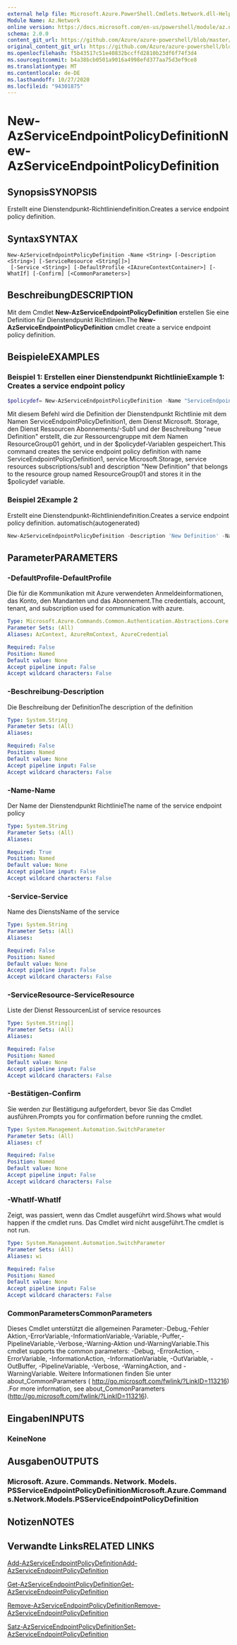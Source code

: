 ```yaml
---
external help file: Microsoft.Azure.PowerShell.Cmdlets.Network.dll-Help.xml
Module Name: Az.Network
online version: https://docs.microsoft.com/en-us/powershell/module/az.network/new-azserviceendpointpolicydefinition
schema: 2.0.0
content_git_url: https://github.com/Azure/azure-powershell/blob/master/src/Network/Network/help/New-AzServiceEndpointPolicyDefinition.md
original_content_git_url: https://github.com/Azure/azure-powershell/blob/master/src/Network/Network/help/New-AzServiceEndpointPolicyDefinition.md
ms.openlocfilehash: f5b43517c51e40832bccffd2810b23df6f74f3d4
ms.sourcegitcommit: b4a38bcb0501a9016a4998efd377aa75d3ef9ce8
ms.translationtype: MT
ms.contentlocale: de-DE
ms.lasthandoff: 10/27/2020
ms.locfileid: "94301875"
---
```

# <span data-ttu-id="37223-101">New-AzServiceEndpointPolicyDefinition</span><span class="sxs-lookup"><span data-stu-id="37223-101">New-AzServiceEndpointPolicyDefinition</span></span>

## <span data-ttu-id="37223-102">Synopsis</span><span class="sxs-lookup"><span data-stu-id="37223-102">SYNOPSIS</span></span>
<span data-ttu-id="37223-103">Erstellt eine Dienstendpunkt-Richtliniendefinition.</span><span class="sxs-lookup"><span data-stu-id="37223-103">Creates a service endpoint policy definition.</span></span>

## <span data-ttu-id="37223-104">Syntax</span><span class="sxs-lookup"><span data-stu-id="37223-104">SYNTAX</span></span>

```
New-AzServiceEndpointPolicyDefinition -Name <String> [-Description <String>] [-ServiceResource <String[]>]
 [-Service <String>] [-DefaultProfile <IAzureContextContainer>] [-WhatIf] [-Confirm] [<CommonParameters>]
```

## <span data-ttu-id="37223-105">Beschreibung</span><span class="sxs-lookup"><span data-stu-id="37223-105">DESCRIPTION</span></span>
<span data-ttu-id="37223-106">Mit dem Cmdlet **New-AzServiceEndpointPolicyDefinition** erstellen Sie eine Definition für Dienstendpunkt Richtlinien.</span><span class="sxs-lookup"><span data-stu-id="37223-106">The **New-AzServiceEndpointPolicyDefinition** cmdlet create a service endpoint policy definition.</span></span>

## <span data-ttu-id="37223-107">Beispiele</span><span class="sxs-lookup"><span data-stu-id="37223-107">EXAMPLES</span></span>

### <span data-ttu-id="37223-108">Beispiel 1: Erstellen einer Dienstendpunkt Richtlinie</span><span class="sxs-lookup"><span data-stu-id="37223-108">Example 1: Creates a service endpoint policy</span></span>
```powershell
$policydef= New-AzServiceEndpointPolicyDefinition -Name "ServiceEndpointPolicyDefinition1" -ResourceGroupName "ResourceGroup01" -Service "Microsoft.Storage" -ServiceResources "subscriptions/sub1" -Description "New Definition"
```

<span data-ttu-id="37223-109">Mit diesem Befehl wird die Definition der Dienstendpunkt Richtlinie mit dem Namen ServiceEndpointPolicyDefinition1, dem Dienst Microsoft. Storage, den Dienst Ressourcen Abonnements/-Sub1 und der Beschreibung "neue Definition" erstellt, die zur Ressourcengruppe mit dem Namen ResourceGroup01 gehört, und in der $policydef-Variablen gespeichert.</span><span class="sxs-lookup"><span data-stu-id="37223-109">This command creates the service endpoint policy definition with name ServiceEndpointPolicyDefinition1,  service Microsoft.Storage, service resources subscriptions/sub1 and description "New Definition" that belongs to the resource group named ResourceGroup01 and stores it in the $policydef variable.</span></span>

### <span data-ttu-id="37223-110">Beispiel 2</span><span class="sxs-lookup"><span data-stu-id="37223-110">Example 2</span></span>

<span data-ttu-id="37223-111">Erstellt eine Dienstendpunkt-Richtliniendefinition.</span><span class="sxs-lookup"><span data-stu-id="37223-111">Creates a service endpoint policy definition.</span></span> <span data-ttu-id="37223-112">automatisch</span><span class="sxs-lookup"><span data-stu-id="37223-112">(autogenerated)</span></span>

<!-- Aladdin Generated Example -->
```powershell
New-AzServiceEndpointPolicyDefinition -Description 'New Definition' -Name 'ServiceEndpointPolicyDefinition1' -Service 'Microsoft.Storage' -ServiceResource <String[]>
```

## <span data-ttu-id="37223-113">Parameter</span><span class="sxs-lookup"><span data-stu-id="37223-113">PARAMETERS</span></span>

### <span data-ttu-id="37223-114">-DefaultProfile</span><span class="sxs-lookup"><span data-stu-id="37223-114">-DefaultProfile</span></span>
<span data-ttu-id="37223-115">Die für die Kommunikation mit Azure verwendeten Anmeldeinformationen, das Konto, den Mandanten und das Abonnement.</span><span class="sxs-lookup"><span data-stu-id="37223-115">The credentials, account, tenant, and subscription used for communication with azure.</span></span>

```yaml
Type: Microsoft.Azure.Commands.Common.Authentication.Abstractions.Core.IAzureContextContainer
Parameter Sets: (All)
Aliases: AzContext, AzureRmContext, AzureCredential

Required: False
Position: Named
Default value: None
Accept pipeline input: False
Accept wildcard characters: False
```

### <span data-ttu-id="37223-116">-Beschreibung</span><span class="sxs-lookup"><span data-stu-id="37223-116">-Description</span></span>
<span data-ttu-id="37223-117">Die Beschreibung der Definition</span><span class="sxs-lookup"><span data-stu-id="37223-117">The description of the definition</span></span>

```yaml
Type: System.String
Parameter Sets: (All)
Aliases:

Required: False
Position: Named
Default value: None
Accept pipeline input: False
Accept wildcard characters: False
```

### <span data-ttu-id="37223-118">-Name</span><span class="sxs-lookup"><span data-stu-id="37223-118">-Name</span></span>
<span data-ttu-id="37223-119">Der Name der Dienstendpunkt Richtlinie</span><span class="sxs-lookup"><span data-stu-id="37223-119">The name of the service endpoint policy</span></span>

```yaml
Type: System.String
Parameter Sets: (All)
Aliases:

Required: True
Position: Named
Default value: None
Accept pipeline input: False
Accept wildcard characters: False
```

### <span data-ttu-id="37223-120">-Service</span><span class="sxs-lookup"><span data-stu-id="37223-120">-Service</span></span>
<span data-ttu-id="37223-121">Name des Diensts</span><span class="sxs-lookup"><span data-stu-id="37223-121">Name of the service</span></span>

```yaml
Type: System.String
Parameter Sets: (All)
Aliases:

Required: False
Position: Named
Default value: None
Accept pipeline input: False
Accept wildcard characters: False
```

### <span data-ttu-id="37223-122">-ServiceResource</span><span class="sxs-lookup"><span data-stu-id="37223-122">-ServiceResource</span></span>
<span data-ttu-id="37223-123">Liste der Dienst Ressourcen</span><span class="sxs-lookup"><span data-stu-id="37223-123">List of service resources</span></span>

```yaml
Type: System.String[]
Parameter Sets: (All)
Aliases:

Required: False
Position: Named
Default value: None
Accept pipeline input: False
Accept wildcard characters: False
```

### <span data-ttu-id="37223-124">-Bestätigen</span><span class="sxs-lookup"><span data-stu-id="37223-124">-Confirm</span></span>
<span data-ttu-id="37223-125">Sie werden zur Bestätigung aufgefordert, bevor Sie das Cmdlet ausführen.</span><span class="sxs-lookup"><span data-stu-id="37223-125">Prompts you for confirmation before running the cmdlet.</span></span>

```yaml
Type: System.Management.Automation.SwitchParameter
Parameter Sets: (All)
Aliases: cf

Required: False
Position: Named
Default value: None
Accept pipeline input: False
Accept wildcard characters: False
```

### <span data-ttu-id="37223-126">-WhatIf</span><span class="sxs-lookup"><span data-stu-id="37223-126">-WhatIf</span></span>
<span data-ttu-id="37223-127">Zeigt, was passiert, wenn das Cmdlet ausgeführt wird.</span><span class="sxs-lookup"><span data-stu-id="37223-127">Shows what would happen if the cmdlet runs.</span></span> <span data-ttu-id="37223-128">Das Cmdlet wird nicht ausgeführt.</span><span class="sxs-lookup"><span data-stu-id="37223-128">The cmdlet is not run.</span></span>

```yaml
Type: System.Management.Automation.SwitchParameter
Parameter Sets: (All)
Aliases: wi

Required: False
Position: Named
Default value: None
Accept pipeline input: False
Accept wildcard characters: False
```

### <span data-ttu-id="37223-129">CommonParameters</span><span class="sxs-lookup"><span data-stu-id="37223-129">CommonParameters</span></span>
<span data-ttu-id="37223-130">Dieses Cmdlet unterstützt die allgemeinen Parameter:-Debug,-Fehler Aktion,-ErrorVariable,-InformationVariable,-Variable,-Puffer,-PipelineVariable,-Verbose,-Warning-Aktion und-WarningVariable.</span><span class="sxs-lookup"><span data-stu-id="37223-130">This cmdlet supports the common parameters: -Debug, -ErrorAction, -ErrorVariable, -InformationAction, -InformationVariable, -OutVariable, -OutBuffer, -PipelineVariable, -Verbose, -WarningAction, and -WarningVariable.</span></span> <span data-ttu-id="37223-131">Weitere Informationen finden Sie unter about_CommonParameters ( http://go.microsoft.com/fwlink/?LinkID=113216) .</span><span class="sxs-lookup"><span data-stu-id="37223-131">For more information, see about_CommonParameters (http://go.microsoft.com/fwlink/?LinkID=113216).</span></span>

## <span data-ttu-id="37223-132">Eingaben</span><span class="sxs-lookup"><span data-stu-id="37223-132">INPUTS</span></span>

### <span data-ttu-id="37223-133">Keine</span><span class="sxs-lookup"><span data-stu-id="37223-133">None</span></span>

## <span data-ttu-id="37223-134">Ausgaben</span><span class="sxs-lookup"><span data-stu-id="37223-134">OUTPUTS</span></span>

### <span data-ttu-id="37223-135">Microsoft. Azure. Commands. Network. Models. PSServiceEndpointPolicyDefinition</span><span class="sxs-lookup"><span data-stu-id="37223-135">Microsoft.Azure.Commands.Network.Models.PSServiceEndpointPolicyDefinition</span></span>

## <span data-ttu-id="37223-136">Notizen</span><span class="sxs-lookup"><span data-stu-id="37223-136">NOTES</span></span>

## <span data-ttu-id="37223-137">Verwandte Links</span><span class="sxs-lookup"><span data-stu-id="37223-137">RELATED LINKS</span></span>

[<span data-ttu-id="37223-138">Add-AzServiceEndpointPolicyDefinition</span><span class="sxs-lookup"><span data-stu-id="37223-138">Add-AzServiceEndpointPolicyDefinition</span></span>](./Add-AzServiceEndpointPolicyDefinition.md)

[<span data-ttu-id="37223-139">Get-AzServiceEndpointPolicyDefinition</span><span class="sxs-lookup"><span data-stu-id="37223-139">Get-AzServiceEndpointPolicyDefinition</span></span>](./Get-AzServiceEndpointPolicyDefinition.md)

[<span data-ttu-id="37223-140">Remove-AzServiceEndpointPolicyDefinition</span><span class="sxs-lookup"><span data-stu-id="37223-140">Remove-AzServiceEndpointPolicyDefinition</span></span>](./Remove-AzServiceEndpointPolicyDefinition.md)

[<span data-ttu-id="37223-141">Satz-AzServiceEndpointPolicyDefinition</span><span class="sxs-lookup"><span data-stu-id="37223-141">Set-AzServiceEndpointPolicyDefinition</span></span>](./Set-AzServiceEndpointPolicyDefinition.md)

